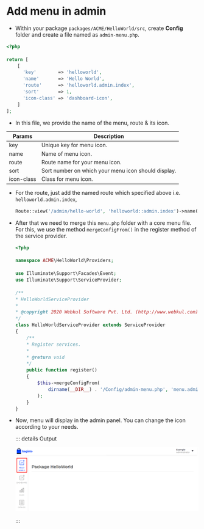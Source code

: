 # Add menu in admin

- Within your package `packages/ACME/HelloWorld/src`, create **Config** folder and create a file named as `admin-menu.php`.

~~~php
<?php

return [
    [
      'key'        => 'helloworld',
      'name'       => 'Hello World',
      'route'      => 'helloworld.admin.index',
      'sort'       => 1,
      'icon-class' => 'dashboard-icon',
    ]
];
~~~

- In this file, we provide the name of the menu, route & its icon.

| Params     | Description                                         |
| ---------- | --------------------------------------------------- |
| key        | Unique key for menu icon.                           |
| name       | Name of menu icon.                                  |
| route      | Route name for your menu icon.                      |
| sort       | Sort number on which your menu icon should display. |
| icon-class | Class for menu icon.                                |

- For the route, just add the named route which specified above i.e. `helloworld.admin.index`,

  ~~~php
  Route::view('/admin/hello-world', 'helloworld::admin.index')->name('helloworld.admin.index');
  ~~~

- After that we need to merge this `menu.php` folder with a core menu file. For this, we use the method `mergeConfigFrom()` in the register method of the service provider.

  ~~~php
  <?php

  namespace ACME\HelloWorld\Providers;

  use Illuminate\Support\Facades\Event;
  use Illuminate\Support\ServiceProvider;

  /**
  * HelloWorldServiceProvider
  *
  * @copyright 2020 Webkul Software Pvt. Ltd. (http://www.webkul.com)
  */
  class HelloWorldServiceProvider extends ServiceProvider
  {
      /**
      * Register services.
      *
      * @return void
      */
      public function register()
      {
          $this->mergeConfigFrom(
              dirname(__DIR__) . '/Config/admin-menu.php', 'menu.admin'
          );
      }
  }
  ~~~

- Now, menu will display in the admin panel. You can change the icon according to your needs.

  ::: details Output

    ![Admin Menu Output](../assets/images/package-development/admin-menu-output.png)

  :::